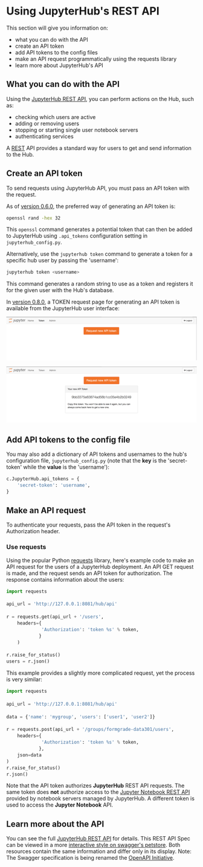 # Using JupyterHub's REST API

This section will give you information on:

- what you can do with the API
- create an API token
- add API tokens to the config files
- make an API request programmatically using the requests library
- learn more about JupyterHub's API

## What you can do with the API

Using the [JupyterHub REST API][], you can perform actions on the Hub,
such as:

- checking which users are active
- adding or removing users
- stopping or starting single user notebook servers
- authenticating services

A [REST](https://en.wikipedia.org/wiki/Representational_state_transfer)
API provides a standard way for users to get and send information to the
Hub.

## Create an API token

To send requests using JupyterHub API, you must pass an API token with
the request.

As of [version 0.6.0](../changelog.html), the preferred way of
generating an API token is:

```bash
openssl rand -hex 32
```

This `openssl` command generates a potential token that can then be
added to JupyterHub using `.api_tokens` configuration setting in
`jupyterhub_config.py`.

Alternatively, use the `jupyterhub token` command to generate a token
for a specific hub user by passing the 'username':

```bash
jupyterhub token <username>
```

This command generates a random string to use as a token and registers
it for the given user with the Hub's database.

In [version 0.8.0](../changelog.html), a TOKEN request page for
generating an API token is available from the JupyterHub user interface:

![Request API TOKEN page](../images/token-request.png)

![API TOKEN success page](../images/token-request-success.png)

## Add API tokens to the config file

You may also add a dictionary of API tokens and usernames to the hub's
configuration file, `jupyterhub_config.py` (note that
the **key** is the 'secret-token' while the **value** is the 'username'):

```python
c.JupyterHub.api_tokens = {
    'secret-token': 'username',
}
```

## Make an API request

To authenticate your requests, pass the API token in the request's
Authorization header.

### Use requests

Using the popular Python [requests](http://docs.python-requests.org/en/master/)
library, here's example code to make an API request for the users of a JupyterHub
deployment. An API GET request is made, and the request sends an API token for
authorization. The response contains information about the users:

```python
import requests

api_url = 'http://127.0.0.1:8081/hub/api'

r = requests.get(api_url + '/users',
    headers={
             'Authorization': 'token %s' % token,
            }
    )

r.raise_for_status()
users = r.json()
```

This example provides a slightly more complicated request, yet the
process is very similar:

```python
import requests

api_url = 'http://127.0.0.1:8081/hub/api'

data = {'name': 'mygroup', 'users': ['user1', 'user2']}

r = requests.post(api_url + '/groups/formgrade-data301/users',
    headers={
             'Authorization': 'token %s' % token,
            },
    json=data
)
r.raise_for_status()
r.json()
```

Note that the API token authorizes **JupyterHub** REST API requests. The same
token does **not** authorize access to the [Jupyter Notebook REST API][]
provided by notebook servers managed by JupyterHub. A different token is used
to access the **Jupyter Notebook** API.

## Learn more about the API

You can see the full [JupyterHub REST API][] for details. This REST API Spec can
be viewed in a more [interactive style on swagger's petstore][].
Both resources contain the same information and differ only in its display.
Note: The Swagger specification is being renamed the [OpenAPI Initiative][].

[interactive style on swagger's petstore]: http://petstore.swagger.io/?url=https://raw.githubusercontent.com/jupyterhub/jupyterhub/master/docs/rest-api.yml#!/default
[OpenAPI Initiative]: https://www.openapis.org/
[JupyterHub REST API]: ../_static/rest-api/index.html
[Jupyter Notebook REST API]: http://petstore.swagger.io/?url=https://raw.githubusercontent.com/jupyter/notebook/master/notebook/services/api/api.yaml
